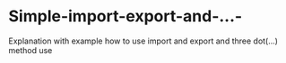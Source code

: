 # Simple-import-export-and-...-
Explanation with example how to use import and export and three dot(...) method use 
